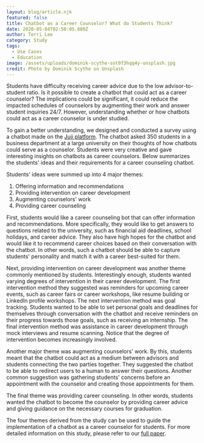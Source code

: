 ```yaml
---
layout: blog/article.njk
featured: false
title: Chatbot as a Career Counselor? What do Students Think?
date: 2020-05-04T02:50:05.880Z
author: Terri Lee
category: Study
tags:
  - Use Cases
  - Education
image: /assets/uploads/dominik-scythe-sot0f3hqq4y-unsplash.jpg
credit: Photo by Dominik Scythe on Unsplash
---
```

Students have difficulty receiving career advice due to the low advisor-to-student ratio. Is it possible to create a chatbot that could act as a career counselor? The implications could be significant, it could reduce the impacted schedules of counselors by augmenting their work and answer student inquiries 24/7. However, understanding whether or how chatbots could act as a career counselor is under studied. 

To gain a better understanding, we designed and conducted a survey using a chatbot made on the [Juji platform](https://juji.io/docs/juji-studio/). The chatbot asked 350 students in a business department at a large university on their thoughts of how chatbots could serve as a counselor. Students were very creative and gave interesting insights on chatbots as career counselors. Below summarizes the students' ideas and their requirements for a career counseling chatbot. 

Students' ideas were summed up into 4 major themes:

1. Offering information and recommendations
2. Providing intervention on career development
3. Augmenting counselors' work
4. Providing career counseling

First, students would like a career counseling bot that can offer information and recommendations. More specifically, they would like to get answers to questions related to the university, such as financial aid deadlines, school holidays, and career advice. They also have high hopes for the chatbot and would like it to recommend career choices based on their conversation with the chatbot. In other words, such a chatbot should be able to capture students' personality and match it with a career best-suited for them.

Next, providing intervention on career development was another theme commonly mentioned by students. Interestingly enough, students wanted varying degrees of intervention in their career development. The first intervention method they suggested was reminders for upcoming career events, such as career fairs or career workshops, like resume building or LinkedIn profile workshops. The next intervention method was goal tracking. Students wanted to be able to set personal goals and deadlines for themselves through conversation with the chatbot and receive reminders on their progress towards those goals, such as receiving an internship. The final intervention method was assistance in career development through mock interviews and resume scanning. Notice that the degree of intervention becomes increasingly involved.

Another major theme was augmenting counselors' work. By this, students meant that the chatbot could act as a medium between advisors and students connecting the two parties together. They suggested the chatbot to be able to redirect users to a human to answer their questions. Another common suggestion was gathering students' concerns before an appointment with the counselor and creating those appointments for them.

The final theme was providing career counseling. In other words, students wanted the chatbot to become the counselor by providing career advice and giving guidance on the necessary courses for graduation. 

The four themes derived from the study can be used to guide the implementation of a chatbot as a career counselor for students. For more detailed information on this study, please refer to our [full paper](https://aisel.aisnet.org/cgi/viewcontent.cgi?article=1264&context=amcis2019).